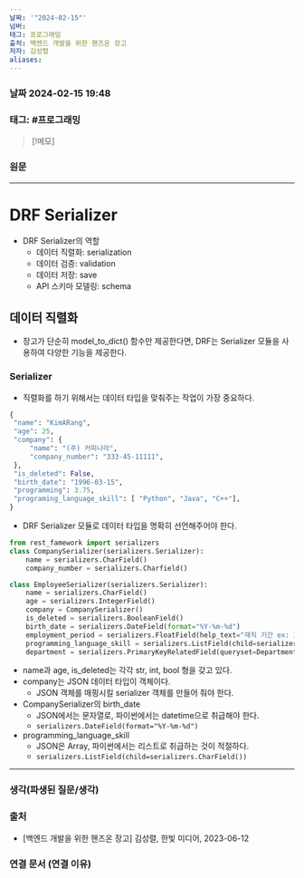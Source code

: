```yaml
---
날짜: '"2024-02-15"'
넘버: 
태그: 프로그래밍
출처: 백엔드 개발을 위한 핸즈온 장고
저자: 김성렬
aliases:
---
```

### 날짜  2024-02-15 19:48

### 태그: #프로그래밍 

>[!메모]
>

### 원문
---
# DRF Serializer
- DRF Serializer의 역할
	- 데이터 직렬화: serialization
	- 데이터 검증: validation
	- 데이터 저장: save
	- API 스키마 모델링: schema
## 데이터 직렬화
- 장고가 단순히 model_to_dict() 함수만 제공한다면, DRF는 Serializer 모듈을 사용하여 다양한 기능을 제공한다.
### Serializer
- 직렬화를 하기 위해서는 데이터 타입을 맞춰주는 작업이 가장 중요하다.
```python
{
 "name": "KimARang",
 "age": 25,
 "company": {
	 "name": "(주) 커피나라",
	 "company_number": "333-45-11111",
 },
 "is_deleted": False,
 "birth_date": "1996-03-15",
 "programming": 3.75,
 "programing_language_skill": [ "Python", "Java", "C++"],
}
```
- DRF Serializer 모듈로 데이터 타입을 명확히 선언해주어야 한다.
```python
from rest_famework import serializers
class CompanySerializer(serializers.Serializer):
	name = serializers.CharField()
	company_number = serializers.Charfield()

class EmployeeSerializer(serializers.Serializer):
	name = serializers.CharField()
	age = serializers.IntegerField()
	company = CompanySerializer()
	is_deleted = serializers.BooleanField()
	birth_date = serializers.DateField(format="%Y-%m-%d")
	employment_period = serializers.FloatField(help_text="재직 기간 ex: 3.75년")
	programming_language_skill = serializers.ListField(child=serializers.CharField())
	department = serializers.PrimaryKeyRelatedField(queryset=Department.objects.all())
```
- name과 age, is_deleted는 각각 str, int, bool 형을 갖고 있다.
- company는 JSON 데이터 타입이 객체이다.
	- JSON 객체를 매핑시킬 serializer 객체를 만들어 줘야 한다.
- CompanySerializer의 birth_date
	- JSON에서는 문자열로, 파이썬에서는 datetime으로 취급해야 한다.
	- `serializers.DateField(format="%Y-%m-%d")`
- programming_language_skill
	- JSON은 Array, 파이썬에서는 리스트로 취급하는 것이 적절하다.
	- `serializers.ListField(child=serializers.CharField())`

---
### 생각(파생된 질문/생각)

### 출처
- \[백엔드 개발을 위한 핸즈온 장고] 김성렬, 한빛 미디어, 2023-06-12

### 연결 문서 (연결 이유)

